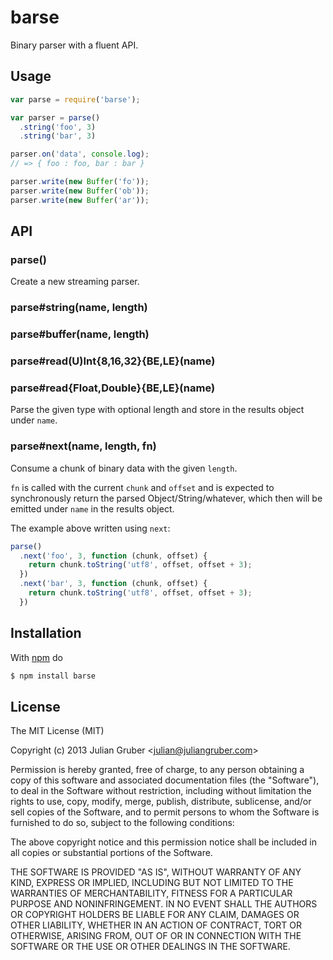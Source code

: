 
# barse

Binary parser with a fluent API.

## Usage

```js
var parse = require('barse');

var parser = parse()
  .string('foo', 3)
  .string('bar', 3)

parser.on('data', console.log);
// => { foo : foo, bar : bar }

parser.write(new Buffer('fo'));
parser.write(new Buffer('ob'));
parser.write(new Buffer('ar'));
```

## API

### parse()

Create a new streaming parser.

### parse#string(name, length)
### parse#buffer(name, length)
### parse#read(U)Int{8,16,32}{BE,LE}(name)
### parse#read{Float,Double}{BE,LE}(name)

Parse the given type with optional length and store in the results object under
`name`.

### parse#next(name, length, fn)

Consume a chunk of binary data with the given `length`.

`fn` is called with the current `chunk` and `offset` and is expected to synchronously return the parsed Object/String/whatever, which then will be emitted under `name` in the results object.

The example above written using `next`:

```js
parse()
  .next('foo', 3, function (chunk, offset) {
    return chunk.toString('utf8', offset, offset + 3);
  })
  .next('bar', 3, function (chunk, offset) {
    return chunk.toString('utf8', offset, offset + 3);
  })
```

## Installation

With [npm](http://npmjs.org) do

```bash
$ npm install barse
```

## License

The MIT License (MIT)

Copyright (c) 2013 Julian Gruber &lt;julian@juliangruber.com&gt;

Permission is hereby granted, free of charge, to any person obtaining a copy
of this software and associated documentation files (the "Software"), to deal
in the Software without restriction, including without limitation the rights
to use, copy, modify, merge, publish, distribute, sublicense, and/or sell
copies of the Software, and to permit persons to whom the Software is
furnished to do so, subject to the following conditions:

The above copyright notice and this permission notice shall be included in
all copies or substantial portions of the Software.

THE SOFTWARE IS PROVIDED "AS IS", WITHOUT WARRANTY OF ANY KIND, EXPRESS OR
IMPLIED, INCLUDING BUT NOT LIMITED TO THE WARRANTIES OF MERCHANTABILITY,
FITNESS FOR A PARTICULAR PURPOSE AND NONINFRINGEMENT. IN NO EVENT SHALL THE
AUTHORS OR COPYRIGHT HOLDERS BE LIABLE FOR ANY CLAIM, DAMAGES OR OTHER
LIABILITY, WHETHER IN AN ACTION OF CONTRACT, TORT OR OTHERWISE, ARISING FROM,
OUT OF OR IN CONNECTION WITH THE SOFTWARE OR THE USE OR OTHER DEALINGS IN
THE SOFTWARE.
